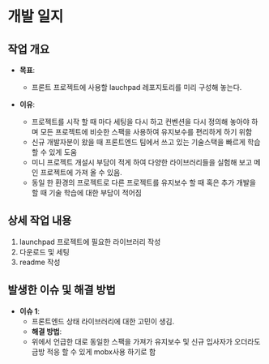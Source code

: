 # 개발 일지

## 작업 개요

- **목표**:
  - 프론트 프로젝트에 사용할 lauchpad 레포지토리를 미리 구성해 놓는다.
- **이유**:

  - 프로젝트를 시작 할 때 마다 세팅을 다시 하고 컨벤션을 다시 정의해 놓아야 하며 모든 프로젝트에 비슷한 스팩을 사용하여 유지보수를 편리하게 하기 위함
  - 신규 개발자분이 왔을 때 프론트엔드 팀에서 쓰고 있는 기술스택을 빠르게 학습 할 수 있게 도움
  - 미니 프로젝트 개설시 부담이 적게 하여 다양한 라이브러리들을 실험해 보고 메인 프로젝트에 가져 올 수 있음.
  - 동일 한 환경의 프로젝트로 다른 프로젝트를 유지보수 할 때 혹은 추가 개발을 할 때 기술 학습에 대한 부담이 적어짐

## 상세 작업 내용

1. launchpad 프로젝트에 필요한 라이브러리 작성
2. 다운로드 및 세팅
3. readme 작성

## 발생한 이슈 및 해결 방법

- **이슈 1**:
  - 프론트엔드 상태 라이브러리에 대한 고민이 생김.
  - **해결 방법**:
  - 위에서 언급한 대로 동일한 스팩을 가져가 유지보수 및 신규 입사자가 오더라도 금방 적응 할 수 있게 mobx사용 하기로 함
